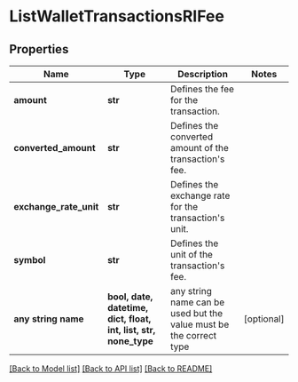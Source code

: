 # ListWalletTransactionsRIFee


## Properties
Name | Type | Description | Notes
------------ | ------------- | ------------- | -------------
**amount** | **str** | Defines the fee for the transaction. | 
**converted_amount** | **str** | Defines the converted amount of the transaction&#39;s fee. | 
**exchange_rate_unit** | **str** | Defines the exchange rate for the transaction&#39;s unit. | 
**symbol** | **str** | Defines the unit of the transaction&#39;s fee. | 
**any string name** | **bool, date, datetime, dict, float, int, list, str, none_type** | any string name can be used but the value must be the correct type | [optional]

[[Back to Model list]](../README.md#documentation-for-models) [[Back to API list]](../README.md#documentation-for-api-endpoints) [[Back to README]](../README.md)



